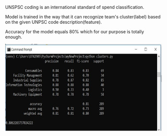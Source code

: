 <p>UNSPSC coding is an international standard of spend classification.</p>
<p>Model is trained in the way that it can recognize team's cluster(label) based on the given UNPSC code description(feature).</p>
<p>Accuracy for the model equals 80% which for our purpose is totally enough.</p>
<img src="images/ml_outcome.JPG" width="700" height="280">
